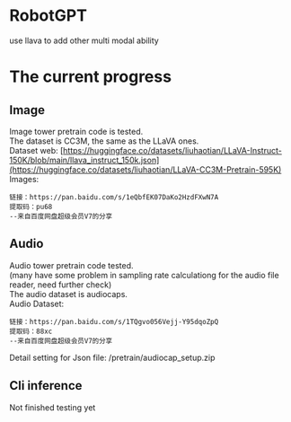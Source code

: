 # RobotGPT
 use llava to add other multi modal ability
# The current progress 
## Image
Image tower pretrain code is tested.   
The dataset is CC3M,  the same as the LLaVA ones.  
Dataset web: [https://huggingface.co/datasets/liuhaotian/LLaVA-Instruct-150K/blob/main/llava_instruct_150k.json](https://huggingface.co/datasets/liuhaotian/LLaVA-CC3M-Pretrain-595K)  
Images:    
```
链接：https://pan.baidu.com/s/1eQbfEK07DaKo2HzdFXwN7A 
提取码：pu68 
--来自百度网盘超级会员V7的分享
```
## Audio
Audio tower pretrain code tested.  
(many have some problem in sampling rate calculationg for the audio file reader, need further check)    
The audio dataset is audiocaps.  
Audio Dataset:   
```
链接：https://pan.baidu.com/s/1TQgvo056Vejj-Y95dqoZpQ 
提取码：88xc 
--来自百度网盘超级会员V7的分享
```
Detail setting for Json file: /pretrain/audiocap_setup.zip  
## Cli inference
Not finished testing yet

